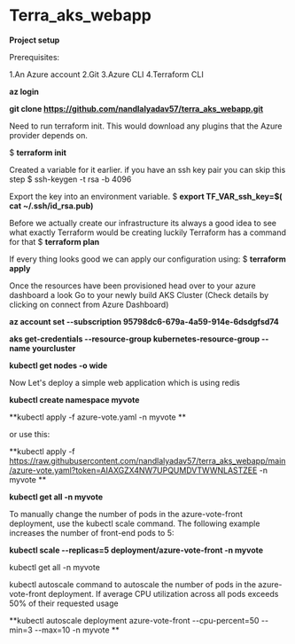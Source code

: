 # Terra_aks_webapp

**Project setup**


Prerequisites:

1.An Azure account
2.Git 
3.Azure CLI
4.Terraform CLI





**az login**


**git clone https://github.com/nandlalyadav57/terra_aks_webapp.git**




Need to run terraform init. This would download any plugins that the Azure provider depends on.


$ **terraform init**





Created a variable for it earlier. if you have an ssh key pair you can skip this step
$ ssh-keygen -t rsa -b 4096




Export the key into an environment variable.
$ **export TF_VAR_ssh_key=$( cat ~/.ssh/id_rsa.pub)**






Before we actually create our infrastructure its always a good idea to see what exactly Terraform would be creating luckily Terraform has a command for that
$ **terraform plan**



If every thing looks good we can apply our configuration using:
$ **terraform apply**






Once the resources have been provisioned head over to your azure dashboard a look
Go to your newly build AKS Cluster  (Check details by clicking on connect from Azure Dashboard)

**az account set --subscription 95798dc6-679a-4a59-914e-6dsdgfsd74**


**aks get-credentials --resource-group kubernetes-resource-group --name yourcluster**



**kubectl get nodes -o wide**


Now Let's deploy a simple web application which is using redis

**kubectl create namespace myvote**


**kubectl apply -f azure-vote.yaml -n myvote **


or use this:



**kubectl apply -f https://raw.githubusercontent.com/nandlalyadav57/terra_aks_webapp/main/azure-vote.yaml?token=AIAXGZX4NW7UPQUMDVTWWNLASTZEE -n myvote **



**kubectl get all -n myvote**




To manually change the number of pods in the azure-vote-front deployment, 
use the kubectl scale command. The following example increases the number of front-end pods to 5:




**kubectl scale --replicas=5 deployment/azure-vote-front -n myvote**



kubectl get all -n myvote

kubectl autoscale command to autoscale the number of pods in the azure-vote-front deployment. 
If average CPU utilization across all pods exceeds 50% of their requested usage



**kubectl autoscale deployment azure-vote-front --cpu-percent=50 --min=3 --max=10  -n myvote ** 








 
